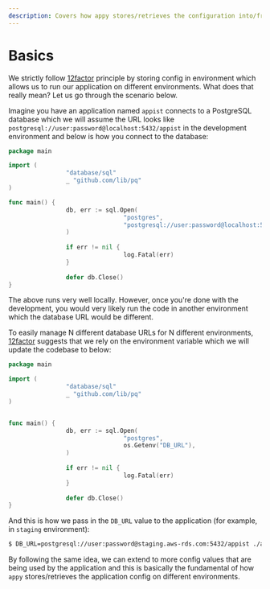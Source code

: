 ```yaml
---
description: Covers how appy stores/retrieves the configuration into/from the environment.
---
```


# Basics

We strictly follow [12factor](https://12factor.net/) principle by storing config in environment which allows us to run our application on different environments. What does that really mean? Let us go through the scenario below.

Imagine you have an application named `appist` connects to a PostgreSQL database which we will assume the URL looks like `postgresql://user:password@localhost:5432/appist` in the development environment and below is how you connect to the database:

```go
package main

import (
				"database/sql"
				_ "github.com/lib/pq"
)

func main() {
				db, err := sql.Open(
								"postgres", 
								"postgresql://user:password@localhost:5432/appist",
				)
				
				if err != nil {
								log.Fatal(err)
				}
				
				defer db.Close()
}
```

The above runs very well locally. However, once you're done with the development, you would very likely run the code in another environment which the database URL would be different. 

To easily manage N different database URLs for N different environments, [12factor](https://12factor.net/) suggests that we rely on the environment variable which we will update the codebase to below:

```go
package main

import (
				"database/sql"
				_ "github.com/lib/pq"
)


func main() {
				db, err := sql.Open(
								"postgres", 
								os.Getenv("DB_URL"),
				)
				
				if err != nil {
								log.Fatal(err)
				}
				
				defer db.Close()
}
```

And this is how we pass in the `DB_URL` value to the application \(for example, in `staging` environment\):

```bash
$ DB_URL=postgresql://user:password@staging.aws-rds.com:5432/appist ./appist serve
```

By following the same idea, we can extend to more config values that are being used by the application and this is basically the fundamental of how `appy` stores/retrieves the application config on different environments.

